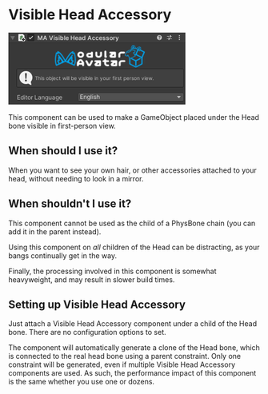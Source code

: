 # Visible Head Accessory

![Visible Head Accessory component](visible-head-accessory.png)

This component can be used to make a GameObject placed under the Head bone visible in first-person view.

## When should I use it?

When you want to see your own hair, or other accessories attached to your head, without needing to look in a mirror.

## When shouldn't I use it?

This component cannot be used as the child of a PhysBone chain (you can add it in the parent instead).

Using this component on _all_ children of the Head can be distracting, as your bangs continually get in the way.

Finally, the processing involved in this component is somewhat heavyweight, and may result in slower build times.

## Setting up Visible Head Accessory

Just attach a Visible Head Accessory component under a child of the Head bone. There are no configuration options to set.

The component will automatically generate a clone of the Head bone, which is connected to the real head bone using a parent constraint.
Only one constraint will be generated, even if multiple Visible Head Accessory components are used. As such, the performance impact of this component is the same whether you use one or dozens.

